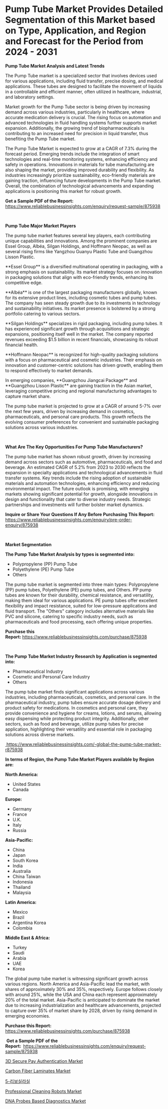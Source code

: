<p><h1>Pump Tube Market Provides Detailed Segmentation of this Market based on Type, Application, and Region and Forecast for the Period from 2024 - 2031</h1></p><p><strong>Pump Tube Market Analysis and Latest Trends</strong></p>
<p><p>The Pump Tube market is a specialized sector that involves devices used for various applications, including fluid transfer, precise dosing, and medical applications. These tubes are designed to facilitate the movement of liquids in a controllable and efficient manner, often utilized in healthcare, industrial, and laboratory settings.</p><p>Market growth for the Pump Tube sector is being driven by increasing demand across various industries, particularly in healthcare, where accurate medication delivery is crucial. The rising focus on automation and advanced technologies in fluid handling systems further supports market expansion. Additionally, the growing trend of biopharmaceuticals is contributing to an increased need for precision in liquid transfer, thus benefiting the Pump Tube market.</p><p>The Pump Tube Market is expected to grow at a CAGR of 7.3% during the forecast period. Emerging trends include the integration of smart technologies and real-time monitoring systems, enhancing efficiency and safety in operations. Innovations in materials for tube manufacturing are also shaping the market, providing improved durability and flexibility. As industries increasingly prioritize sustainability, eco-friendly materials are gaining traction, influencing future developments in the Pump Tube market. Overall, the combination of technological advancements and expanding applications is positioning this market for robust growth.</p></p>
<p><strong>Get a Sample PDF of the Report:&nbsp;</strong> <a href="https://www.reliablebusinessinsights.com/enquiry/request-sample/875938">https://www.reliablebusinessinsights.com/enquiry/request-sample/875938</a></p>
<p>&nbsp;</p>
<p><strong>Pump Tube Major Market Players</strong></p>
<p><p>The pump tube market features several key players, each contributing unique capabilities and innovations. Among the prominent companies are Essel Group, Albéa, Silgan Holdings, and Hoffmann Neopac, as well as several rising firms like Yangzhou Guanyu Plastic Tube and Guangzhou Lisson Plastic.</p><p>**Essel Group** is a diversified multinational operating in packaging, with a strong emphasis on sustainability. Its market strategy focuses on innovation in packaging solutions that align with eco-friendly trends, enhancing its competitive edge.</p><p>**Albéa** is one of the largest packaging manufacturers globally, known for its extensive product lines, including cosmetic tubes and pump tubes. The company has seen steady growth due to its investments in technology and sustainability initiatives. Its market presence is bolstered by a strong portfolio catering to various sectors.</p><p>**Silgan Holdings** specializes in rigid packaging, including pump tubes. It has experienced significant growth through acquisitions and strategic expansions, positioning itself well in the market. The company reported revenues exceeding $1.5 billion in recent financials, showcasing its robust financial health.</p><p>**Hoffmann Neopac** is recognized for high-quality packaging solutions with a focus on pharmaceutical and cosmetic industries. Their emphasis on innovation and customer-centric solutions has driven growth, enabling them to respond effectively to market demands.</p><p>In emerging companies, **Guangzhou Jiangcai Package** and **Guangzhou Lisson Plastic** are gaining traction in the Asian market, leveraging competitive pricing and regional manufacturing advantages to capture market share.</p><p>The pump tube market is projected to grow at a CAGR of around 5-7% over the next few years, driven by increasing demand in cosmetics, pharmaceuticals, and personal care products. This growth reflects the evolving consumer preferences for convenient and sustainable packaging solutions across various industries.</p></p>
<p>&nbsp;</p>
<p><strong>What Are The Key Opportunities For Pump Tube Manufacturers?</strong></p>
<p><p>The pump tube market has shown robust growth, driven by increasing demand across sectors such as automotive, pharmaceuticals, and food and beverage. An estimated CAGR of 5.2% from 2023 to 2030 reflects the expansion in specialty applications and technological advancements in fluid transfer systems. Key trends include the rising adoption of sustainable materials and automation technologies, enhancing efficiency and reducing environmental impact. The future outlook is promising, with emerging markets showing significant potential for growth, alongside innovations in design and functionality that cater to diverse industry needs. Strategic partnerships and investments will further bolster market dynamics.</p></p>
<p><strong>Inquire or Share Your Questions If Any Before Purchasing This Report:</strong> <a href="https://www.reliablebusinessinsights.com/enquiry/pre-order-enquiry/875938">https://www.reliablebusinessinsights.com/enquiry/pre-order-enquiry/875938</a></p>
<p>&nbsp;</p>
<p><strong>Market Segmentation</strong></p>
<p><strong>The Pump Tube Market Analysis by types is segmented into:</strong></p>
<p><ul><li>Polypropylene (PP) Pump Tube</li><li>Polyethylene (PE) Pump Tube</li><li>Others</li></ul></p>
<p><p>The pump tube market is segmented into three main types: Polypropylene (PP) pump tubes, Polyethylene (PE) pump tubes, and Others. PP pump tubes are known for their durability, chemical resistance, and versatility, making them ideal for various applications. PE pump tubes offer excellent flexibility and impact resistance, suited for low-pressure applications and fluid transport. The "Others" category includes alternative materials like PVC and silicone, catering to specific industry needs, such as pharmaceuticals and food processing, each offering unique properties.</p></p>
<p><strong>Purchase this Report:&nbsp;</strong><a href="https://www.reliablebusinessinsights.com/purchase/875938">https://www.reliablebusinessinsights.com/purchase/875938</a></p>
<p>&nbsp;</p>
<p><strong>The Pump Tube Market Industry Research by Application is segmented into:</strong></p>
<p><ul><li>Pharmaceutical Industry</li><li>Cosmetic and Personal Care Industry</li><li>Others</li></ul></p>
<p><p>The pump tube market finds significant applications across various industries, including pharmaceuticals, cosmetics, and personal care. In the pharmaceutical industry, pump tubes ensure accurate dosage delivery and product safety for medications. In cosmetics and personal care, they provide convenience and hygiene for creams, lotions, and serums, allowing easy dispensing while protecting product integrity. Additionally, other sectors, such as food and beverage, utilize pump tubes for precise application, highlighting their versatility and essential role in packaging solutions across diverse markets.</p></p>
<p><a href="https://www.reliablebusinessinsights.com/-global-the-pump-tube-market-r875938">&nbsp;https://www.reliablebusinessinsights.com/-global-the-pump-tube-market-r875938</a></p>
<p><strong>In terms of Region, the Pump Tube Market Players available by Region are:</strong></p>
<p>
    <p> <strong> North America: </strong>
        <ul>
            <li>United States</li>
            <li>Canada</li>
        </ul>
        </p> 
    <p> <strong> Europe: </strong>
        <ul>
            <li>Germany</li>
            <li>France</li>
            <li>U.K.</li>
            <li>Italy</li>
            <li>Russia</li>
        </ul>
        </p> 
    <p> <strong> Asia-Pacific: </strong>
        <ul>
            <li>China</li>
            <li>Japan</li>
            <li>South Korea</li>
            <li>India</li>
            <li>Australia</li>
            <li>China Taiwan</li>
            <li>Indonesia</li>
            <li>Thailand</li>
            <li>Malaysia</li>
        </ul>
        </p> 
    <p> <strong> Latin America: </strong>
        <ul>
            <li>Mexico</li>
            <li>Brazil</li>
            <li>Argentina Korea</li>
            <li>Colombia</li>
        </ul>
        </p> 
    <p> <strong> Middle East & Africa: </strong>
        <ul>
            <li>Turkey</li>
            <li>Saudi</li>
            <li>Arabia</li>
            <li>UAE</li>
            <li>Korea</li>
        </ul>
    </p>
    </p>
<p><p>The global pump tube market is witnessing significant growth across various regions. North America and Asia-Pacific lead the market, with shares of approximately 30% and 35%, respectively. Europe follows closely with around 25%, while the USA and China each represent approximately 20% of the total market. Asia-Pacific is anticipated to dominate the market due to increasing industrialization and healthcare advancements, projected to capture over 35% of market share by 2028, driven by rising demand in emerging economies.</p></p>
<p><strong>Purchase this Report: </strong><a href="https://www.reliablebusinessinsights.com/purchase/875938">https://www.reliablebusinessinsights.com/purchase/875938</a></p>
<p>&nbsp;<strong>Get a Sample PDF of the Report:&nbsp;&nbsp;</strong><a href="https://www.reliablebusinessinsights.com/enquiry/request-sample/875938">https://www.reliablebusinessinsights.com/enquiry/request-sample/875938</a></p>
<p><strong></strong></p>
<p><p><a href="https://www.linkedin.com/pulse/global-3d-secure-pay-authentication-market-projected-grow-jxd3c?trackingId=r9Ik%2F%2BXRSLurSZb9GJQEww%3D%3D">3D Secure Pay Authentication Market</a></p><p><a href="https://issuu.com/reportprime-2/docs/carbon-fiber-laminates-market-size-_eb30122c68156f">Carbon Fiber Laminates Market</a></p><p><a href="https://medium.com/@avaoneill70/%EC%84%B8%EA%B3%84-5-ribosyluracil-market-%EC%9D%80-2024%EC%97%90%EC%84%9C-2031%EB%A1%9C-%EC%97%B0%ED%8F%89%EA%B7%A0-%EC%A6%9D%EA%B0%80%EC%9C%A8%EC%9D%84-%EB%B3%B4%EC%9D%BC-%EA%B2%83%EC%9C%BC%EB%A1%9C-%EC%98%88%EC%83%81%EB%90%A9%EB%8B%88%EB%8B%A4-90cbc5975602">5-리보실라실</a></p><p><a href="https://medium.com/@joshavis90/the-professional-cleaning-robots-market-insights-report-offers-an-in-depth-and-thorough-analysis-4c13b3f3c0f0">Professional Cleaning Robots Market</a></p><p><a href="https://www.linkedin.com/pulse/global-dna-probes-based-diagnostics-market-trends-analysis-bbaqc?trackingId=sx5K5kPgRy2Gcve37284fQ%3D%3D">DNA Probes Based Diagnostics Market</a></p></p>